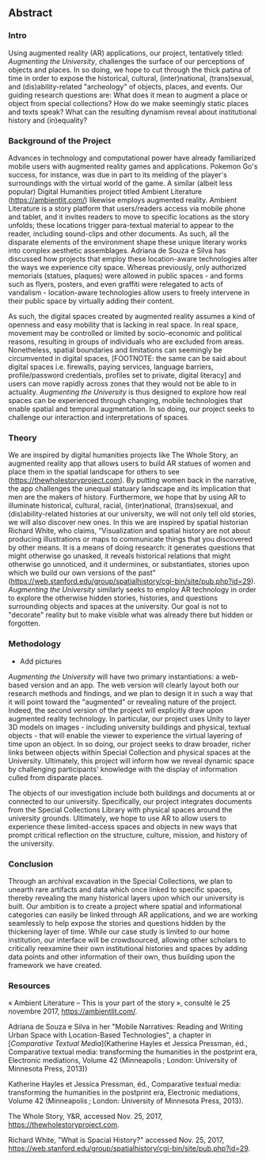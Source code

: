 ## Abstract

### Intro

Using augmented reality (AR) applications, our project, tentatively titled: *Augmenting the University*, challenges the surface of our perceptions of objects and places. In so doing, we hope to cut through the thick patina of time in order to expose the historical, cultural, (inter)national, (trans)sexual, and (dis)ability-related "archeology" of objects, places, and events. Our guiding research questions are: What does it mean to augment a place or object from special collections? How do we make seemingly static places and texts speak? What can the resulting dynamism reveal about institutional history and (in)equality?


### Background of the Project

Advances in technology and computational power have already familiarized mobile users with augmented reality games and applications. Pokemon Go's success, for instance, was due in part to its melding of the player's surroundings with the virtual world of the game. A similar (albeit less popular) Digital Humanities project titled Ambient Literature (https://ambientlit.com/) likewise employs augmented reality. Ambient Literature is a story platform that users/readers access via mobile phone and tablet, and it invites readers to move to specific locations as the story unfolds; these locations trigger para-textual material to appear to the reader, including sound-clips and other documents. As such, all the disparate elements of the environment shape these unique literary works into complex aesthetic assemblages. Adriana de Souza e Silva has discussed how projects that employ these location-aware technologies alter the ways we experience city space. Whereas previously, only authorized memorials (statues, plaques) were allowed in public spaces - and forms such as flyers, posters, and even graffiti were relegated to acts of vandalism - location-aware technologies allow users to freely intervene in their public space by virtually adding their content.       

As such, the digital spaces created by augmented reality assumes a kind of openness and easy mobility that is lacking in real space. In real space, movement may be controlled or limited by socio-economic and political reasons, resulting in groups of individuals who are excluded from areas. Nonetheless, spatial boundaries and limitations can seemingly be circumvented in digital spaces, [FOOTNOTE: the same can be said about digital spaces i.e. firewalls, paying services, language barriers, profile/password credentials, profiles set to private, digital literacy] and users can move rapidly across zones that they would not be able to in actuality. *Augmenting the University* is thus designed to explore how real spaces can be experienced through changing, mobile technologies that enable spatial and temporal augmentation. In so doing, our project seeks to challenge our interaction and interpretations of spaces.

### Theory

We are inspired by digital humanities projects like The Whole Story, an augmented reality app that allows users to build AR statues of women and place them in the spatial landscape for others to see (https://thewholestoryproject.com). By putting women back in the narrative, the app challenges the unequal statuary landscape and its implication that men are the makers of history. Furthermore, we hope that by using AR to illuminate historical, cultural, racial, (inter)national, (trans)sexual, and (dis)ability-related histories at our university, we will not only tell old stories, we will also discover new ones. In this we are inspired by spatial historian Richard White, who claims, “Visualization and spatial history are not about producing illustrations or maps to communicate things that you discovered by other means. It is a means of doing research: it generates questions that might otherwise go unasked, it reveals historical relations that might otherwise go unnoticed, and it undermines, or substantiates, stories upon which we build our own versions of the past” (https://web.stanford.edu/group/spatialhistory/cgi-bin/site/pub.php?id=29). *Augmenting the University* similarly seeks to employ AR technology in order to explore the otherwise hidden stories, histories, and questions surrounding objects and spaces at the university. Our goal is not to "decorate" reality but to make visible what was already there but hidden or forgotten.        


### Methodology
+ Add pictures


*Augmenting the University* will have two primary instantiations: a web-based version and an app. The web version will clearly layout both our research methods and findings, and we plan to design it in such a way that it will point toward the "augmented" or revealing nature of the project. Indeed, the second version of the project will explicitly draw upon augmented reality technology. In particular, our project uses Unity to layer 3D models on images - including university buildings and physical, textual objects - that will enable the viewer to experience the virtual layering of time upon an object. In so doing, our project seeks to draw broader, richer links between objects within Special Collection and physical spaces at the University. Ultimately, this project will inform how we reveal dynamic space by challenging participants' knowledge with the display of information culled from disparate places.

The objects of our investigation include both buildings and documents at or connected to our university. Specifically, our project integrates documents from the Special Collections Library with physical spaces around the university grounds. Ultimately, we hope to use AR to allow users to experience these limited-access spaces and objects in new ways that prompt critical reflection on the structure, culture, mission, and history of the university.


### Conclusion

Through an archival excavation in the Special Collections, we plan to unearth rare artifacts and data which once linked to specific spaces, thereby revealing the many historical layers upon which our university is built. Our ambition is to create a project where spatial and informational categories can easily be linked through AR applications, and we are working seamlessly to help expose the stories and questions hidden by the thickening layer of time. While our case study is limited to our home institution, our interface will be crowdsourced, allowing other scholars to critically reexamine their own institutional histories and spaces by adding data points and other information of their own, thus building upon the framework we have created.


### Resources
« Ambient Literature – This is your part of the story », consulté le 25 novembre 2017, https://ambientlit.com/.

Adriana de Souza e Silva in her "Mobile Narratives: Reading and Writing Urban Space with Location-Based Technologies", a chapter in [_Comparative Textual Media_](Katherine Hayles et Jessica Pressman, éd., Comparative textual media: transforming the humanities in the postprint era, Electronic mediations, Volume 42 (Minneapolis ; London: University of Minnesota Press, 2013))

Katherine Hayles et Jessica Pressman, éd., Comparative textual media: transforming the humanities in the postprint era, Electronic mediations, Volume 42 (Minneapolis ; London: University of Minnesota Press, 2013).

The Whole Story, Y&R, accessed Nov. 25, 2017, https://thewholestoryproject.com.

Richard White, "What is Spacial History?"  accessed Nov. 25, 2017, https://web.stanford.edu/group/spatialhistory/cgi-bin/site/pub.php?id=29.
